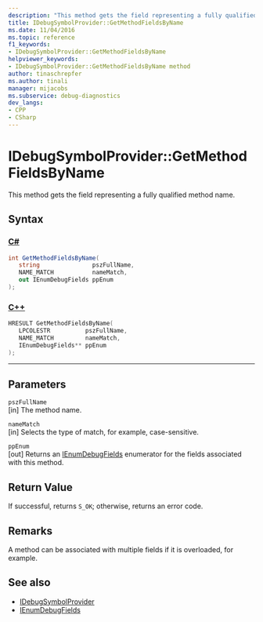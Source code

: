 ```yaml
---
description: "This method gets the field representing a fully qualified method name."
title: IDebugSymbolProvider::GetMethodFieldsByName
ms.date: 11/04/2016
ms.topic: reference
f1_keywords:
- IDebugSymbolProvider::GetMethodFieldsByName
helpviewer_keywords:
- IDebugSymbolProvider::GetMethodFieldsByName method
author: tinaschrepfer
ms.author: tinali
manager: mijacobs
ms.subservice: debug-diagnostics
dev_langs:
- CPP
- CSharp
---
```

# IDebugSymbolProvider::GetMethodFieldsByName

This method gets the field representing a fully qualified method name.

## Syntax

### [C#](#tab/csharp)
```csharp
int GetMethodFieldsByName(
   string               pszFullName,
   NAME_MATCH           nameMatch,
   out IEnumDebugFields ppEnum
);
```
### [C++](#tab/cpp)
```cpp
HRESULT GetMethodFieldsByName( 
   LPCOLESTR          pszFullName,
   NAME_MATCH         nameMatch,
   IEnumDebugFields** ppEnum
);
```
---

## Parameters
`pszFullName`\
[in] The method name.

`nameMatch`\
[in] Selects the type of match, for example, case-sensitive.

`ppEnum`\
[out] Returns an [IEnumDebugFields](../../../extensibility/debugger/reference/ienumdebugfields.md) enumerator for the fields associated with this method.

## Return Value
 If successful, returns `S_OK`; otherwise, returns an error code.

## Remarks
 A method can be associated with multiple fields if it is overloaded, for example.

## See also
- [IDebugSymbolProvider](../../../extensibility/debugger/reference/idebugsymbolprovider.md)
- [IEnumDebugFields](../../../extensibility/debugger/reference/ienumdebugfields.md)
